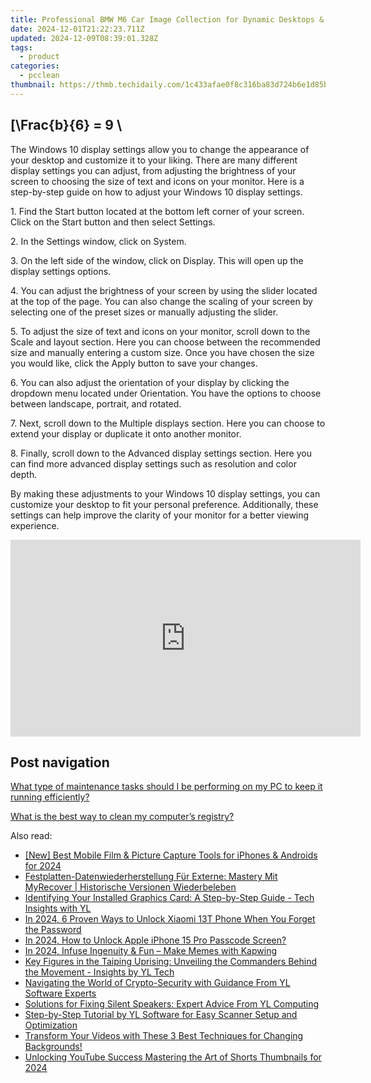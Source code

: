 ```yaml
---
title: Professional BMW M6 Car Image Collection for Dynamic Desktops & Displays, Curated by YL Software Solutions
date: 2024-12-01T21:22:23.711Z
updated: 2024-12-09T08:39:01.328Z
tags:
  - product
categories:
  - pcclean
thumbnail: https://thmb.techidaily.com/1c433afae0f8c316ba83d724b6e1d85b8ae483fb36c0489f83439481af084268.jpg
---
```


## \[\Frac{b}{6} = 9 \

The Windows 10 display settings allow you to change the appearance of your desktop and customize it to your liking. There are many different display settings you can adjust, from adjusting the brightness of your screen to choosing the size of text and icons on your monitor. Here is a step-by-step guide on how to adjust your Windows 10 display settings. 

1\. Find the Start button located at the bottom left corner of your screen. Click on the Start button and then select Settings.

2\. In the Settings window, click on System.

3\. On the left side of the window, click on Display. This will open up the display settings options. 

4\. You can adjust the brightness of your screen by using the slider located at the top of the page. You can also change the scaling of your screen by selecting one of the preset sizes or manually adjusting the slider.

5\. To adjust the size of text and icons on your monitor, scroll down to the Scale and layout section. Here you can choose between the recommended size and manually entering a custom size. Once you have chosen the size you would like, click the Apply button to save your changes.

6\. You can also adjust the orientation of your display by clicking the dropdown menu located under Orientation. You have the options to choose between landscape, portrait, and rotated.

7\. Next, scroll down to the Multiple displays section. Here you can choose to extend your display or duplicate it onto another monitor.

8\. Finally, scroll down to the Advanced display settings section. Here you can find more advanced display settings such as resolution and color depth. 

By making these adjustments to your Windows 10 display settings, you can customize your desktop to fit your personal preference. Additionally, these settings can help improve the clarity of your monitor for a better viewing experience.

<!-- affiliate ads begin -->
<iframe width="560" height="315" src="https://www.youtube.com/embed/y3VlwHTQQMs?si=BXYwD1pKiaTuev4y" title="YouTube video player" frameborder="0" allow="accelerometer; autoplay; clipboard-write; encrypted-media; gyroscope; picture-in-picture; web-share" referrerpolicy="strict-origin-when-cross-origin" allowfullscreen></iframe>
<!-- affiliate ads end -->

## Post navigation

[What type of maintenance tasks should I be performing on my PC to keep it running efficiently?](https://tools.techidaily.com/pcclean/products/)

[What is the best way to clean my computer’s registry?](https://tools.techidaily.com/pcclean/products/)

<ins class="adsbygoogle"
     style="display:block"
     data-ad-format="autorelaxed"
     data-ad-client="ca-pub-7571918770474297"
     data-ad-slot="1223367746"></ins>

<ins class="adsbygoogle"
     style="display:block"
     data-ad-client="ca-pub-7571918770474297"
     data-ad-slot="8358498916"
     data-ad-format="auto"
     data-full-width-responsive="true"></ins>

<span class="atpl-alsoreadstyle">Also read:</span>
<div><ul>
<li><a href="https://youtube-webster.techidaily.com/est-mobile-film-and-picture-capture-tools-for-iphones-and-androids-for-2024/"><u>[New] Best Mobile Film & Picture Capture Tools for iPhones & Androids for 2024</u></a></li>
<li><a href="https://win-outstanding.techidaily.com/festplatten-datenwiederherstellung-fur-externe-mastery-mit-myrecover-historische-versionen-wiederbeleben/"><u>Festplatten-Datenwiederherstellung Für Externe: Mastery Mit MyRecover | Historische Versionen Wiederbeleben</u></a></li>
<li><a href="https://discover-amazing.techidaily.com/identifying-your-installed-graphics-card-a-step-by-step-guide-tech-insights-with-yl/"><u>Identifying Your Installed Graphics Card: A Step-by-Step Guide - Tech Insights with YL</u></a></li>
<li><a href="https://unlock-android.techidaily.com/in-2024-6-proven-ways-to-unlock-xiaomi-13t-phone-when-you-forget-the-password-by-drfone-android/"><u>In 2024, 6 Proven Ways to Unlock Xiaomi 13T Phone When You Forget the Password</u></a></li>
<li><a href="https://ios-unlock.techidaily.com/in-2024-how-to-unlock-apple-iphone-15-pro-passcode-screen-by-drfone-ios/"><u>In 2024, How to Unlock Apple iPhone 15 Pro Passcode Screen?</u></a></li>
<li><a href="https://some-techniques.techidaily.com/in-2024-infuse-ingenuity-and-fun-make-memes-with-kapwing/"><u>In 2024, Infuse Ingenuity & Fun – Make Memes with Kapwing</u></a></li>
<li><a href="https://discover-amazing.techidaily.com/key-figures-in-the-taiping-uprising-unveiling-the-commanders-behind-the-movement-insights-by-yl-tech/"><u>Key Figures in the Taiping Uprising: Unveiling the Commanders Behind the Movement - Insights by YL Tech</u></a></li>
<li><a href="https://discover-amazing.techidaily.com/navigating-the-world-of-crypto-security-with-guidance-from-yl-software-experts/"><u>Navigating the World of Crypto-Security with Guidance From YL Software Experts</u></a></li>
<li><a href="https://discover-amazing.techidaily.com/solutions-for-fixing-silent-speakers-expert-advice-from-yl-computing/"><u>Solutions for Fixing Silent Speakers: Expert Advice From YL Computing</u></a></li>
<li><a href="https://discover-amazing.techidaily.com/step-by-step-tutorial-by-yl-software-for-easy-scanner-setup-and-optimization/"><u>Step-by-Step Tutorial by YL Software for Easy Scanner Setup and Optimization</u></a></li>
<li><a href="https://blog-min.techidaily.com/transform-your-videos-with-these-3-best-techniques-for-changing-backgrounds/"><u>Transform Your Videos with These 3 Best Techniques for Changing Backgrounds!</u></a></li>
<li><a href="https://facebook-video-footage.techidaily.com/unlocking-youtube-success-mastering-the-art-of-shorts-thumbnails-for-2024/"><u>Unlocking YouTube Success Mastering the Art of Shorts Thumbnails for 2024</u></a></li>
</ul></div>

